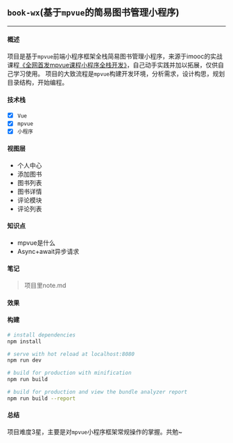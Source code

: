 ## `book-wx`(基于`mpvue`的简易图书管理小程序)
------

#### 概述
  项目是基于`mpvue`前端小程序框架全栈简易图书管理小程序，来源于imooc的实战课程[《全网首发mpvue课程小程序全栈开发》](https://coding.imooc.com/class/218.html)，自己动手实践并加以拓展，仅供自己学习使用。
  项目的大致流程是`mpvue`构建开发环境，分析需求，设计构思，规划目录结构，开始编程。

#### 技术栈
  - [x] `Vue`
  - [x] `mpvue`
  - [x] `小程序`

#### 视图层
  - 个人中心
  - 添加图书
  - 图书列表
  - 图书详情
  - 评论模块
  - 评论列表

#### 知识点
  - mpvue是什么
  - Async+await异步请求

#### 笔记
  > 项目里note.md

#### 效果

#### 构建

``` bash
# install dependencies
npm install

# serve with hot reload at localhost:8080
npm run dev

# build for production with minification
npm run build

# build for production and view the bundle analyzer report
npm run build --report
```

#### 总结
  项目难度3星，主要是对`mpvue`小程序框架常规操作的掌握。共勉~

